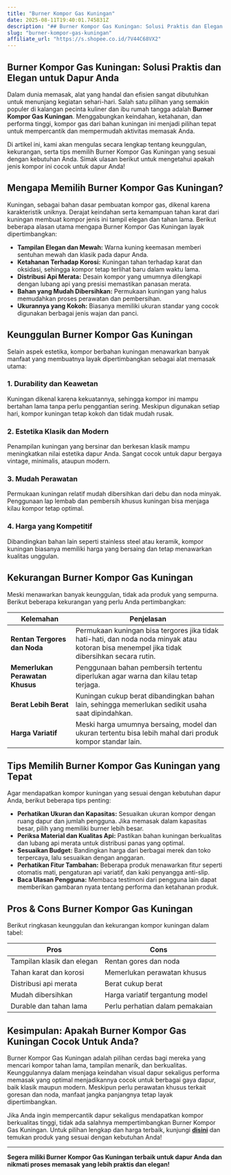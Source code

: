 ```yaml
---
title: "Burner Kompor Gas Kuningan"
date: 2025-08-11T19:40:01.745831Z
description: "## Burner Kompor Gas Kuningan: Solusi Praktis dan Elegan untuk Dapur Anda..."
slug: "burner-kompor-gas-kuningan"
affiliate_url: "https://s.shopee.co.id/7V44C68VX2"
---
```

## Burner Kompor Gas Kuningan: Solusi Praktis dan Elegan untuk Dapur Anda

Dalam dunia memasak, alat yang handal dan efisien sangat dibutuhkan untuk menunjang kegiatan sehari-hari. Salah satu pilihan yang semakin populer di kalangan pecinta kuliner dan ibu rumah tangga adalah **Burner Kompor Gas Kuningan**. Menggabungkan keindahan, ketahanan, dan performa tinggi, kompor gas dari bahan kuningan ini menjadi pilihan tepat untuk mempercantik dan mempermudah aktivitas memasak Anda.

Di artikel ini, kami akan mengulas secara lengkap tentang keunggulan, kekurangan, serta tips memilih Burner Kompor Gas Kuningan yang sesuai dengan kebutuhan Anda. Simak ulasan berikut untuk mengetahui apakah jenis kompor ini cocok untuk dapur Anda!

## Mengapa Memilih Burner Kompor Gas Kuningan?

Kuningan, sebagai bahan dasar pembuatan kompor gas, dikenal karena karakteristik uniknya. Derajat keindahan serta kemampuan tahan karat dari kuningan membuat kompor jenis ini tampil elegan dan tahan lama. Berikut beberapa alasan utama mengapa Burner Kompor Gas Kuningan layak dipertimbangkan:

- **Tampilan Elegan dan Mewah:** Warna kuning keemasan memberi sentuhan mewah dan klasik pada dapur Anda.
- **Ketahanan Terhadap Korosi:** Kuningan tahan terhadap karat dan oksidasi, sehingga kompor tetap terlihat baru dalam waktu lama.
- **Distribusi Api Merata:** Desain kompor yang umumnya dilengkapi dengan lubang api yang presisi memastikan panasan merata.
- **Bahan yang Mudah Dibersihkan:** Permukaan kuningan yang halus memudahkan proses perawatan dan pembersihan.
- **Ukurannya yang Kokoh:** Biasanya memiliki ukuran standar yang cocok digunakan berbagai jenis wajan dan panci.

## Keunggulan Burner Kompor Gas Kuningan

Selain aspek estetika, kompor berbahan kuningan menawarkan banyak manfaat yang membuatnya layak dipertimbangkan sebagai alat memasak utama:

### 1. Durability dan Keawetan
Kuningan dikenal karena kekuatannya, sehingga kompor ini mampu bertahan lama tanpa perlu penggantian sering. Meskipun digunakan setiap hari, kompor kuningan tetap kokoh dan tidak mudah rusak.

### 2. Estetika Klasik dan Modern
Penampilan kuningan yang bersinar dan berkesan klasik mampu meningkatkan nilai estetika dapur Anda. Sangat cocok untuk dapur bergaya vintage, minimalis, ataupun modern.

### 3. Mudah Perawatan
Permukaan kuningan relatif mudah dibersihkan dari debu dan noda minyak. Penggunaan lap lembab dan pembersih khusus kuningan bisa menjaga kilau kompor tetap optimal.

### 4. Harga yang Kompetitif
Dibandingkan bahan lain seperti stainless steel atau keramik, kompor kuningan biasanya memiliki harga yang bersaing dan tetap menawarkan kualitas unggulan.

## Kekurangan Burner Kompor Gas Kuningan

Meski menawarkan banyak keunggulan, tidak ada produk yang sempurna. Berikut beberapa kekurangan yang perlu Anda pertimbangkan:

| Kelemahan | Penjelasan |
|------------|------------|
| **Rentan Tergores dan Noda** | Permukaan kuningan bisa tergores jika tidak hati-hati, dan noda noda minyak atau kotoran bisa menempel jika tidak dibersihkan secara rutin. |
| **Memerlukan Perawatan Khusus** | Penggunaan bahan pembersih tertentu diperlukan agar warna dan kilau tetap terjaga. |
| **Berat Lebih Berat** | Kuningan cukup berat dibandingkan bahan lain, sehingga memerlukan sedikit usaha saat dipindahkan. |
| **Harga Variatif** | Meski harga umumnya bersaing, model dan ukuran tertentu bisa lebih mahal dari produk kompor standar lain. |

## Tips Memilih Burner Kompor Gas Kuningan yang Tepat

Agar mendapatkan kompor kuningan yang sesuai dengan kebutuhan dapur Anda, berikut beberapa tips penting:

- **Perhatikan Ukuran dan Kapasitas:** Sesuaikan ukuran kompor dengan ruang dapur dan jumlah pengguna. Jika memasak dalam kapasitas besar, pilih yang memiliki burner lebih besar.
- **Periksa Material dan Kualitas Api:** Pastikan bahan kuningan berkualitas dan lubang api merata untuk distribusi panas yang optimal.
- **Sesuaikan Budget:** Bandingkan harga dari berbagai merek dan toko terpercaya, lalu sesuaikan dengan anggaran.
- **Perhatikan Fitur Tambahan:** Beberapa produk menawarkan fitur seperti otomatis mati, pengaturan api variatif, dan kaki penyangga anti-slip.
- **Baca Ulasan Pengguna:** Membaca testimoni dari pengguna lain dapat memberikan gambaran nyata tentang performa dan ketahanan produk.

## Pros & Cons Burner Kompor Gas Kuningan

Berikut ringkasan keunggulan dan kekurangan kompor kuningan dalam tabel:

| Pros | Cons |
|--------|----------|
| Tampilan klasik dan elegan | Rentan gores dan noda |
| Tahan karat dan korosi | Memerlukan perawatan khusus |
| Distribusi api merata | Berat cukup berat |
| Mudah dibersihkan | Harga variatif tergantung model |
| Durable dan tahan lama | Perlu perhatian dalam pemakaian |

## Kesimpulan: Apakah Burner Kompor Gas Kuningan Cocok Untuk Anda?

Burner Kompor Gas Kuningan adalah pilihan cerdas bagi mereka yang mencari kompor tahan lama, tampilan menarik, dan berkualitas. Keunggulannya dalam menjaga keindahan visual dapur sekaligus performa memasak yang optimal menjadikannya cocok untuk berbagai gaya dapur, baik klasik maupun modern. Meskipun perlu perawatan khusus terkait goresan dan noda, manfaat jangka panjangnya tetap layak dipertimbangkan.

Jika Anda ingin mempercantik dapur sekaligus mendapatkan kompor berkualitas tinggi, tidak ada salahnya mempertimbangkan Burner Kompor Gas Kuningan. Untuk pilihan lengkap dan harga terbaik, kunjungi **[disini](https://s.shopee.co.id/7V44C68VX2)** dan temukan produk yang sesuai dengan kebutuhan Anda!

---

**Segera miliki Burner Kompor Gas Kuningan terbaik untuk dapur Anda dan nikmati proses memasak yang lebih praktis dan elegan!**